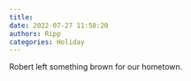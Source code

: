 ```yaml
---
title: 
date: 2022-07-27 11:50:20
authors: Ripp
categories: Holiday
---
```


 Robert left something brown for our hometown.